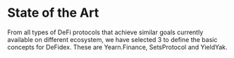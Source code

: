 # State of the Art
From all types of DeFi protocols that achieve similar goals currently available on different ecosystem, we have selected 3 to define the basic concepts for DeFidex. These are Yearn.Finance, SetsProtocol and YieldYak.